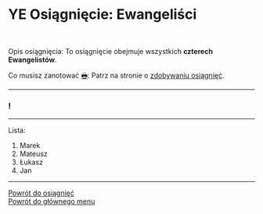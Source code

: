 # <span class="status status-list"><span class="status status-list">YE</span> Osiągnięcie: Ewangeliści</span>
<br />

<span class="status status-title">Opis osiągnięcia:</span> To osiągnięcie obejmuje wszystkich **czterech Ewangelistów**.
<br />

<span class="status status-title">Co musisz zanotować [🖶](wszystkie_materialy_do_pobrania.md#osiagniecie-ewangelisci):</span> Patrz na stronie o [zdobywaniu osiągnięć](jak_zdobywac_osiagniecia.md).
<br />

---
### <div class="colored centered">!</div>

---
<span class="status status-title">Lista:</span>
1. Marek
1. Mateusz
1. Łukasz
1. Jan

---
[Powrót do osiągnięć](jak_zdobywac_osiagniecia.md)  
[Powrót do głównego menu](index.md)
